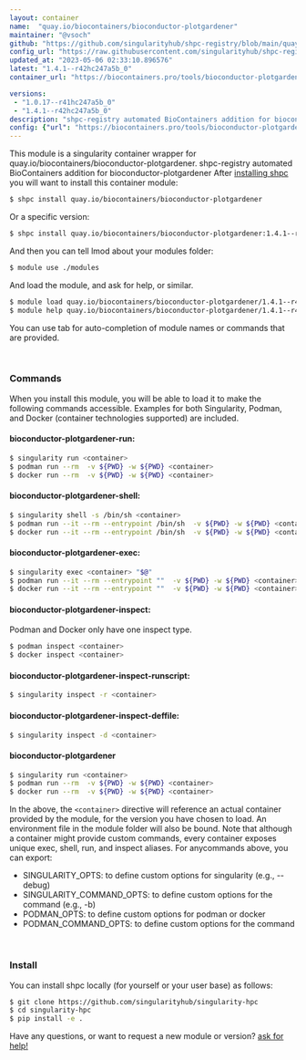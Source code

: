 ```yaml
---
layout: container
name:  "quay.io/biocontainers/bioconductor-plotgardener"
maintainer: "@vsoch"
github: "https://github.com/singularityhub/shpc-registry/blob/main/quay.io/biocontainers/bioconductor-plotgardener/container.yaml"
config_url: "https://raw.githubusercontent.com/singularityhub/shpc-registry/main/quay.io/biocontainers/bioconductor-plotgardener/container.yaml"
updated_at: "2023-05-06 02:33:10.896576"
latest: "1.4.1--r42hc247a5b_0"
container_url: "https://biocontainers.pro/tools/bioconductor-plotgardener"

versions:
 - "1.0.17--r41hc247a5b_0"
 - "1.4.1--r42hc247a5b_0"
description: "shpc-registry automated BioContainers addition for bioconductor-plotgardener"
config: {"url": "https://biocontainers.pro/tools/bioconductor-plotgardener", "maintainer": "@vsoch", "description": "shpc-registry automated BioContainers addition for bioconductor-plotgardener", "latest": {"1.4.1--r42hc247a5b_0": "sha256:87c218468d6866fdd01a8593a8c6fabe896542a643fe556ff25fe9e7efc4cccb"}, "tags": {"1.0.17--r41hc247a5b_0": "sha256:f02fcfd4e1d44377d8acc143955341d62f8f8945114f650256d04031b8d4a5a7", "1.4.1--r42hc247a5b_0": "sha256:87c218468d6866fdd01a8593a8c6fabe896542a643fe556ff25fe9e7efc4cccb"}, "docker": "quay.io/biocontainers/bioconductor-plotgardener"}
---
```


This module is a singularity container wrapper for quay.io/biocontainers/bioconductor-plotgardener.
shpc-registry automated BioContainers addition for bioconductor-plotgardener
After [installing shpc](#install) you will want to install this container module:


```bash
$ shpc install quay.io/biocontainers/bioconductor-plotgardener
```

Or a specific version:

```bash
$ shpc install quay.io/biocontainers/bioconductor-plotgardener:1.4.1--r42hc247a5b_0
```

And then you can tell lmod about your modules folder:

```bash
$ module use ./modules
```

And load the module, and ask for help, or similar.

```bash
$ module load quay.io/biocontainers/bioconductor-plotgardener/1.4.1--r42hc247a5b_0
$ module help quay.io/biocontainers/bioconductor-plotgardener/1.4.1--r42hc247a5b_0
```

You can use tab for auto-completion of module names or commands that are provided.

<br>

### Commands

When you install this module, you will be able to load it to make the following commands accessible.
Examples for both Singularity, Podman, and Docker (container technologies supported) are included.

#### bioconductor-plotgardener-run:

```bash
$ singularity run <container>
$ podman run --rm  -v ${PWD} -w ${PWD} <container>
$ docker run --rm  -v ${PWD} -w ${PWD} <container>
```

#### bioconductor-plotgardener-shell:

```bash
$ singularity shell -s /bin/sh <container>
$ podman run --it --rm --entrypoint /bin/sh  -v ${PWD} -w ${PWD} <container>
$ docker run --it --rm --entrypoint /bin/sh  -v ${PWD} -w ${PWD} <container>
```

#### bioconductor-plotgardener-exec:

```bash
$ singularity exec <container> "$@"
$ podman run --it --rm --entrypoint ""  -v ${PWD} -w ${PWD} <container> "$@"
$ docker run --it --rm --entrypoint ""  -v ${PWD} -w ${PWD} <container> "$@"
```

#### bioconductor-plotgardener-inspect:

Podman and Docker only have one inspect type.

```bash
$ podman inspect <container>
$ docker inspect <container>
```

#### bioconductor-plotgardener-inspect-runscript:

```bash
$ singularity inspect -r <container>
```

#### bioconductor-plotgardener-inspect-deffile:

```bash
$ singularity inspect -d <container>
```



#### bioconductor-plotgardener

```bash
$ singularity run <container>
$ podman run --rm  -v ${PWD} -w ${PWD} <container>
$ docker run --rm  -v ${PWD} -w ${PWD} <container>
```


In the above, the `<container>` directive will reference an actual container provided
by the module, for the version you have chosen to load. An environment file in the
module folder will also be bound. Note that although a container
might provide custom commands, every container exposes unique exec, shell, run, and
inspect aliases. For anycommands above, you can export:

 - SINGULARITY_OPTS: to define custom options for singularity (e.g., --debug)
 - SINGULARITY_COMMAND_OPTS: to define custom options for the command (e.g., -b)
 - PODMAN_OPTS: to define custom options for podman or docker
 - PODMAN_COMMAND_OPTS: to define custom options for the command

<br>

### Install

You can install shpc locally (for yourself or your user base) as follows:

```bash
$ git clone https://github.com/singularityhub/singularity-hpc
$ cd singularity-hpc
$ pip install -e .
```

Have any questions, or want to request a new module or version? [ask for help!](https://github.com/singularityhub/singularity-hpc/issues)